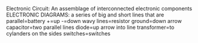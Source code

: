 Electronic Circuit: An assemblage of interconnected electronic components 
ELECTRONIC DIAGRAMS:
a series of big and short lines that are parallel=battery +=up -=down
wavy lines=resistor
ground=down arrow
capacitor=two parallel lines
diode=up arrow into line
transformer=to cylanders on the sides
switches=switches

